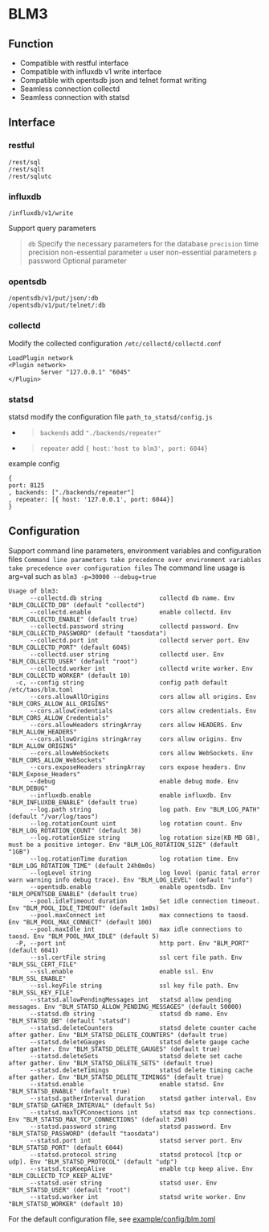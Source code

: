 # BLM3

## Function

* Compatible with restful interface
* Compatible with influxdb v1 write interface
* Compatible with opentsdb json and telnet format writing
* Seamless connection collectd
* Seamless connection with statsd

## Interface

### restful

```
/rest/sql
/rest/sqlt
/rest/sqlutc
```

### influxdb

```
/influxdb/v1/write
```

Support query parameters
> `db` Specify the necessary parameters for the database
> `precision` time precision non-essential parameter
> `u` user non-essential parameters
> `p` password Optional parameter

### opentsdb

```
/opentsdb/v1/put/json/:db
/opentsdb/v1/put/telnet/:db
```

### collectd

Modify the collected configuration `/etc/collectd/collectd.conf`

```
LoadPlugin network
<Plugin network>
         Server "127.0.0.1" "6045"
</Plugin>
```

### statsd

statsd modify the configuration file `path_to_statsd/config.js`

* > `backends` add `"./backends/repeater"`
* > `repeater` add `{ host:'host to blm3', port: 6044}`

example config

```
{
port: 8125
, backends: ["./backends/repeater"]
, repeater: [{ host: '127.0.0.1', port: 6044}]
}
```



## Configuration

Support command line parameters, environment variables and configuration files
`Command line parameters take precedence over environment variables take precedence over configuration files`
The command line usage is arg=val such as `blm3 -p=30000 --debug=true`

```shell
Usage of blm3:
      --collectd.db string                collectd db name. Env "BLM_COLLECTD_DB" (default "collectd")
      --collectd.enable                   enable collectd. Env "BLM_COLLECTD_ENABLE" (default true)
      --collectd.password string          collectd password. Env "BLM_COLLECTD_PASSWORD" (default "taosdata")
      --collectd.port int                 collectd server port. Env "BLM_COLLECTD_PORT" (default 6045)
      --collectd.user string              collectd user. Env "BLM_COLLECTD_USER" (default "root")
      --collectd.worker int               collectd write worker. Env "BLM_COLLECTD_WORKER" (default 10)
  -c, --config string                     config path default /etc/taos/blm.toml
      --cors.allowAllOrigins              cors allow all origins. Env "BLM_CORS_ALLOW_ALL_ORIGINS"
      --cors.allowCredentials             cors allow credentials. Env "BLM_CORS_ALLOW_Credentials"
      --cors.allowHeaders stringArray     cors allow HEADERS. Env "BLM_ALLOW_HEADERS"
      --cors.allowOrigins stringArray     cors allow origins. Env "BLM_ALLOW_ORIGINS"
      --cors.allowWebSockets              cors allow WebSockets. Env "BLM_CORS_ALLOW_WebSockets"
      --cors.exposeHeaders stringArray    cors expose headers. Env "BLM_Expose_Headers"
      --debug                             enable debug mode. Env "BLM_DEBUG"
      --influxdb.enable                   enable influxdb. Env "BLM_INFLUXDB_ENABLE" (default true)
      --log.path string                   log path. Env "BLM_LOG_PATH" (default "/var/log/taos")
      --log.rotationCount uint            log rotation count. Env "BLM_LOG_ROTATION_COUNT" (default 30)
      --log.rotationSize string           log rotation size(KB MB GB), must be a positive integer. Env "BLM_LOG_ROTATION_SIZE" (default "1GB")
      --log.rotationTime duration         log rotation time. Env "BLM_LOG_ROTATION_TIME" (default 24h0m0s)
      --logLevel string                   log level (panic fatal error warn warning info debug trace). Env "BLM_LOG_LEVEL" (default "info")
      --opentsdb.enable                   enable opentsdb. Env "BLM_OPENTSDB_ENABLE" (default true)
      --pool.idleTimeout duration         Set idle connection timeout. Env "BLM_POOL_IDLE_TIMEOUT" (default 1m0s)
      --pool.maxConnect int               max connections to taosd. Env "BLM_POOL_MAX_CONNECT" (default 100)
      --pool.maxIdle int                  max idle connections to taosd. Env "BLM_POOL_MAX_IDLE" (default 5)
  -P, --port int                          http port. Env "BLM_PORT" (default 6041)
      --ssl.certFile string               ssl cert file path. Env "BLM_SSL_CERT_FILE"
      --ssl.enable                        enable ssl. Env "BLM_SSL_ENABLE"
      --ssl.keyFile string                ssl key file path. Env "BLM_SSL_KEY_FILE"
      --statsd.allowPendingMessages int   statsd allow pending messages. Env "BLM_STATSD_ALLOW_PENDING_MESSAGES" (default 50000)
      --statsd.db string                  statsd db name. Env "BLM_STATSD_DB" (default "statsd")
      --statsd.deleteCounters             statsd delete counter cache after gather. Env "BLM_STATSD_DELETE_COUNTERS" (default true)
      --statsd.deleteGauges               statsd delete gauge cache after gather. Env "BLM_STATSD_DELETE_GAUGES" (default true)
      --statsd.deleteSets                 statsd delete set cache after gather. Env "BLM_STATSD_DELETE_SETS" (default true)
      --statsd.deleteTimings              statsd delete timing cache after gather. Env "BLM_STATSD_DELETE_TIMINGS" (default true)
      --statsd.enable                     enable statsd. Env "BLM_STATSD_ENABLE" (default true)
      --statsd.gatherInterval duration    statsd gather interval. Env "BLM_STATSD_GATHER_INTERVAL" (default 5s)
      --statsd.maxTCPConnections int      statsd max tcp connections. Env "BLM_STATSD_MAX_TCP_CONNECTIONS" (default 250)
      --statsd.password string            statsd password. Env "BLM_STATSD_PASSWORD" (default "taosdata")
      --statsd.port int                   statsd server port. Env "BLM_STATSD_PORT" (default 6044)
      --statsd.protocol string            statsd protocol [tcp or udp]. Env "BLM_STATSD_PROTOCOL" (default "udp")
      --statsd.tcpKeepAlive               enable tcp keep alive. Env "BLM_COLLECTD_TCP_KEEP_ALIVE"
      --statsd.user string                statsd user. Env "BLM_STATSD_USER" (default "root")
      --statsd.worker int                 statsd write worker. Env "BLM_STATSD_WORKER" (default 10)
```

For the default configuration file, see [example/config/blm.toml](example/config/blm.toml)
